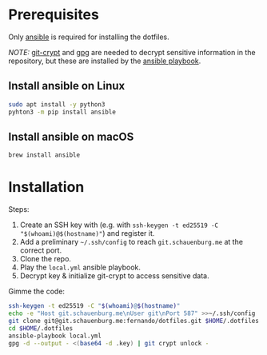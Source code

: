 # Prerequisites

Only [ansible][] is required for installing the dotfiles.

_NOTE:_ [git-crypt][] and [gpg][] are needed to decrypt sensitive information
in the repository, but these are installed by the [ansible
playbook](local.yml).

[ansible]: https://www.ansible.com
[git-crypt]: https://github.com/AGWA/git-crypt
[gpg]: https://gnupg.org

## Install ansible on Linux

```bash
sudo apt install -y python3
pyhton3 -m pip install ansible
```

## Install ansible on macOS

```bash
brew install ansible
```

# Installation

Steps:
1. Create an SSH key with (e.g. with
   `ssh-keygen -t ed25519 -C "$(whoami)@$(hostname)"`) and register it.
1. Add a preliminary `~/.ssh/config` to reach `git.schauenburg.me` at the correct port.
1. Clone the repo.
1. Play the `local.yml` ansible playbook.
1. Decrypt key & initialize git-crypt to access sensitive data.


Gimme the code:
```bash
ssh-keygen -t ed25519 -C "$(whoami)@$(hostname)"
echo -e "Host git.schauenburg.me\nUser git\nPort 587" >>~/.ssh/config
git clone git@git.schauenburg.me:fernando/dotfiles.git $HOME/.dotfiles
cd $HOME/.dotfiles
ansible-playbook local.yml
gpg -d --output - <(base64 -d .key) | git crypt unlock -
```

